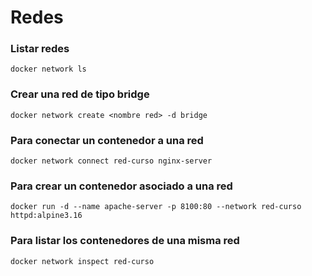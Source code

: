 # Redes

### Listar redes

```
docker network ls
```

### Crear una red de tipo bridge

```
docker network create <nombre red> -d bridge
```

### Para conectar un contenedor a una red

```
docker network connect red-curso nginx-server
```

### Para crear un contenedor asociado a una red

```
docker run -d --name apache-server -p 8100:80 --network red-curso httpd:alpine3.16
```

### Para listar los contenedores de una misma red

```
docker network inspect red-curso
```
